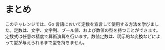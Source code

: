 # まとめ

このチャレンジでは、Go 言語において定数を宣言して使用する方法を学びました。定数は、文字、文字列、ブール値、および数値の型を持つことができます。定数式は任意の精度で算術演算を行います。数値定数は、明示的な変換などによって型が与えられるまで型を持ちません。
